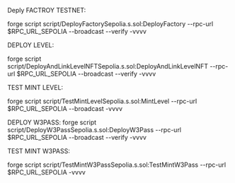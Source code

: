 Deply FACTROY TESTNET:

forge script script/DeployFactorySepolia.s.sol:DeployFactory --rpc-url $RPC_URL_SEPOLIA --broadcast --verify -vvvv



DEPLOY LEVEL:

forge script script/DeployAndLinkLevelNFTSepolia.s.sol:DeployAndLinkLevelNFT --rpc-url $RPC_URL_SEPOLIA --broadcast --verify -vvvv


TEST MINT LEVEL:

forge script script/TestMintLevelSepolia.s.sol:MintLevel --rpc-url $RPC_URL_SEPOLIA --broadcast -vvvv


DEPLOY W3PASS:
forge script script/DeployW3PassSepolia.s.sol:DeployW3Pass --rpc-url $RPC_URL_SEPOLIA --broadcast --verify -vvvv

TEST MINT W3PASS:

forge script script/TestMintW3PassSepolia.s.sol:TestMintW3Pass --rpc-url $RPC_URL_SEPOLIA -vvvv